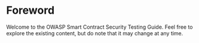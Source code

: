 # Foreword

Welcome to the OWASP Smart Contract Security Testing Guide. Feel free to explore the existing content, but do note that it may change at any time. 